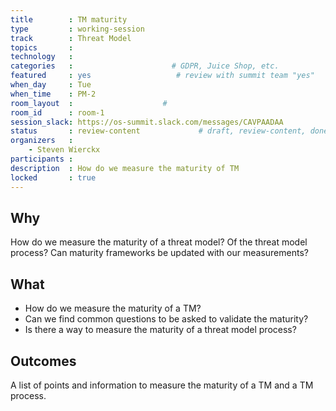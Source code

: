 ```yaml
---
title        : TM maturity
type         : working-session
track        : Threat Model
topics       : 
technology   :
categories   :                      # GDPR, Juice Shop, etc.
featured     : yes                   # review with summit team "yes"
when_day     : Tue
when_time    : PM-2
room_layout  :                    #
room_id      : room-1
session_slack: https://os-summit.slack.com/messages/CAVPAADAA
status       : review-content             # draft, review-content, done
organizers   :
    - Steven Wierckx
participants :
description  : How do we measure the maturity of TM
locked       : true
---
```


## Why

How do we measure the maturity of a threat model? Of the threat model process? 
Can maturity frameworks be updated with our measurements?

## What

 - How do we measure the maturity of a TM?
 - Can we find common questions to be asked to validate the maturity?
 - Is there a way to measure the maturity of a threat model process?

## Outcomes

A list of points and information to measure the maturity of a TM and a TM process.
